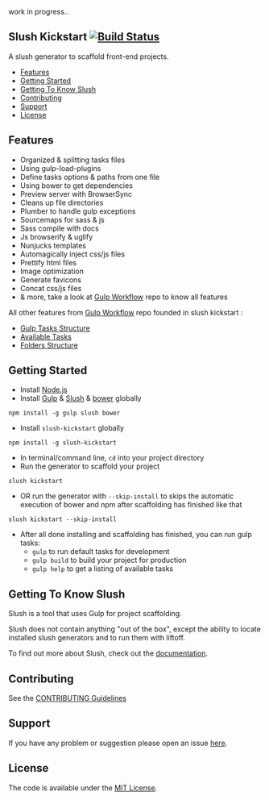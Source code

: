 work in progress..

## Slush Kickstart [![Build Status](https://travis-ci.org/mohamdio/slush-kickstart.svg?branch=master)](https://travis-ci.org/mohamdio/slush-kickstart)
A slush generator to scaffold front-end projects.
- [Features](https://github.com/mohamdio/slush-kickstart#features)
- [Getting Started](https://github.com/mohamdio/slush-kickstart#getting-started)
- [Getting To Know Slush](https://github.com/mohamdio/slush-kickstart#getting-to-know-slush)
- [Contributing](https://github.com/mohamdio/slush-kickstart#contributing)
- [Support](https://github.com/mohamdio/slush-kickstart#support)
- [License](https://github.com/mohamdio/slush-kickstart#license)

## Features
- Organized & splitting tasks files
- Using gulp-load-plugins
- Define tasks options & paths from one file
- Using bower to get dependencies
- Preview server with BrowserSync
- Cleans up file directories
- Plumber to handle gulp exceptions
- Sourcemaps for sass & js
- Sass compile with docs
- Js browserify & uglify
- Nunjucks templates
- Automagically inject css/js files
- Prettify html files
- Image optimization
- Generate favicons
- Concat css/js files
- & more, take a look at [Gulp Workflow](https://github.com/mohamdio/gulp-workflow#features) repo to know all features

All other features from [Gulp Workflow](https://github.com/mohamdio/gulp-workflow) repo founded in slush kickstart :
- [Gulp Tasks Structure](https://github.com/mohamdio/gulp-workflow#gulp-tasks-structure)
- [Available Tasks](https://github.com/mohamdio/gulp-workflow#available-tasks)
- [Folders Structure](https://github.com/mohamdio/gulp-workflow#folders-structure)

## Getting Started
- Install [Node.js](https://nodejs.org/)
- Install [Gulp](http://gulpjs.com/) & [Slush](http://slushjs.github.io/) & [bower](http://bower.io/) globally
```
npm install -g gulp slush bower
```
- Install `slush-kickstart` globally
```
npm install -g slush-kickstart
```
- In terminal/command line, `cd` into your project directory
- Run the generator to scaffold your project
```
slush kickstart
```
- OR run the generator with `--skip-install` to skips the automatic execution of bower and npm after scaffolding has finished like that
```
slush kickstart --skip-install
```
- After all done installing and scaffolding has finished, you can run gulp tasks:
    * `gulp` to run default tasks for development
    * `gulp build` to build your project for production
    * `gulp help` to get a listing of available tasks

## Getting To Know Slush

Slush is a tool that uses Gulp for project scaffolding.

Slush does not contain anything "out of the box", except the ability to locate installed slush generators and to run them with liftoff.

To find out more about Slush, check out the [documentation](https://github.com/slushjs/slush).

## Contributing

See the [CONTRIBUTING Guidelines](https://github.com/mohamdio/slush-kickstart/blob/master/CONTRIBUTING.md)

## Support
If you have any problem or suggestion please open an issue [here](https://github.com/mohamdio/slush-kickstart/issues).

## License
The code is available under the [MIT License](https://github.com/mohamdio/slush-kickstart/LICENSE).